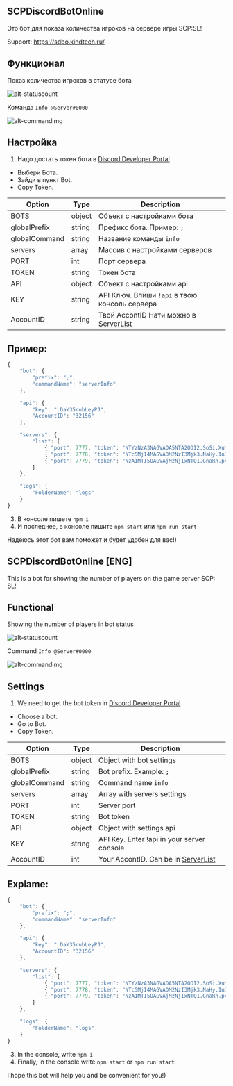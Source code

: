 SCPDiscordBotOnline
---------------------

Это бот для показа количества игроков на сервере игры SCP:SL!

Support: https://sdbo.kindtech.ru/

Функционал
---------------------

Показ количества игроков в статусе бота

![alt-statuscount](https://i.imgur.com/jqyUORC.png)

Команда `Info @Server#0000`

![alt-commandimg](https://i.imgur.com/DgdFd4gl.png)

Настройка
---------------------
1. Надо достать токен бота в [Discord Developer Portal](https://discordapp.com/developers/applications)
 * Выбери Бота.
 * Зайди в пункт Bot.
 * Copy Token.

| Option | Type | Description |
| ------ | ------ | ------ |
| BOTS | object | Объект с настройками бота |
| globalPrefix | string | Префикс бота. Пример: `;` |
| globalCommand | string | Название команды `info` |
| servers | array | Массив c настройками серверов |
| PORT | int | Порт сервера |
| TOKEN | string | Токен бота |
| API | object | Объект с настройками api |
| KEY | string | API Ключ. Впиши `!api` в твою консоль сервера |
| AccountID | string | Твой AccontID Нати можно в [ServerList](https://servers.scpslgame.com/) |

## Пример:
```js
{
    "bot": {
        "prefix": ";",
        "commandName": "serverInfo"
    },

    "api": {
        "key": " DaY35rubLeyPJ",
        "AccountID": "32156"
    },

    "servers": {
        "list": [
            { "port": 7777, "token": "NTYzNzA3NAGVADA5NTA2ODI2.SoSi.XuYImWKun-gfaJl7qF2r7_842Ww" },
            { "port": 7778, "token": "NTc5MjI4MAGVADM2NzI3Mjk3.NaHy.InIdIopjs9BGJiu-gyA0a9rWBog" },
            { "port": 7779, "token": "NzA1MTI5OAGVAjMzNjIxNTQ1.GnaRh.pV5odWuVKbrKWAShKAhdjkACU" }
        ]
    },

    "logs": {
        "FolderName": "logs"
    }
}
```
3. В консоле пишете `npm i`
4. И последнее, в консоле пишите `npm start` или `npm run start`

Надеюсь этот бот вам поможет и будет удобен для вас!)


SCPDiscordBotOnline [ENG]
---------------------

This is a bot for showing the number of players on the game server SCP: SL!

Functional
---------------------

Showing the number of players in bot status

![alt-statuscount](https://i.imgur.com/jqyUORC.png)

Command `Info @Server#0000`

![alt-commandimg](https://i.imgur.com/DgdFd4gl.png)

Settings
---------------------
1. We need to get the bot token in [Discord Developer Portal](https://discordapp.com/developers/applications)
 * Choose a bot.
 * Go to Bot.
 * Copy Token.
 

| Option | Type | Description |
| ------ | ------ | ------ |
| BOTS | object | Object with bot settings |
| globalPrefix | string | Bot prefix. Example: `;` |
| globalCommand | string | Command name `info` |
| servers | array | Array with servers settings |
| PORT | int | Server port |
| TOKEN | string | Bot token |
| API | object | Object with settings api |
| KEY | string | API Key. Enter !api in your server console |
| AccountID | int | Your AccontID. Can be in [ServerList](https://servers.scpslgame.com/) |

## Explame:
```js
{
    "bot": {
        "prefix": ";",
        "commandName": "serverInfo"
    },

    "api": {
        "key": " DaY35rubLeyPJ",
        "AccountID": "32156"
    },

    "servers": {
        "list": [
            { "port": 7777, "token": "NTYzNzA3NAGVADA5NTA2ODI2.SoSi.XuYImWKun-gfaJl7qF2r7_842Ww" },
            { "port": 7778, "token": "NTc5MjI4MAGVADM2NzI3Mjk3.NaHy.InIdIopjs9BGJiu-gyA0a9rWBog" },
            { "port": 7779, "token": "NzA1MTI5OAGVAjMzNjIxNTQ1.GnaRh.pV5odWuVKbrKWAShKAhdjkACU" }
        ]
    },

    "logs": {
        "FolderName": "logs"
    }
}
```
3. In the console, write `npm i`
4. Finally, in the console write `npm start` or `npm run start`

I hope this bot will help you and be convenient for you!)
